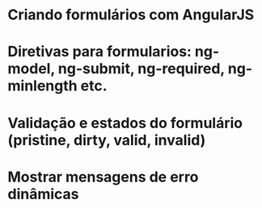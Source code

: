 # Criando formulários com AngularJS

# Diretivas para formularios: ng-model, ng-submit, ng-required, ng-minlength etc.

# Validação e estados do formulário (pristine, dirty, valid, invalid)

# Mostrar mensagens de erro dinâmicas